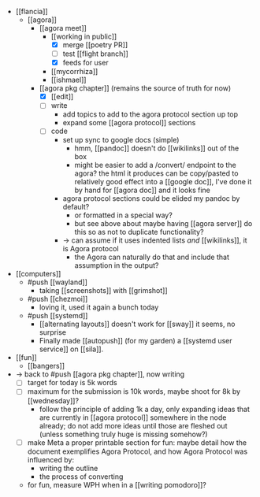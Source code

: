 - [[flancia]]
  - [[agora]]
    - [[agora meet]]
      - [[working in public]]
        - [x] merge [[poetry PR]]
        - [ ] test [[flight branch]]
        - [x] feeds for user
      - [[mycorrhiza]]
      - [[ishmael]]
    - [[agora pkg chapter]] (remains the source of truth for now)
      - [x] [[edit]]
      - [ ] write
        - add topics to add to the agora protocol section up top
        - expand some [[agora protocol]] sections
      - [ ] code
        - set up sync to google docs (simple)
          - hmm, [[pandoc]] doesn't do [[wikilinks]] out of the box
          - might be easier to add a /convert/ endpoint to the agora? the html it produces can be copy/pasted to relatively good effect into a [[google doc]], I've done it by hand for [[agora doc]] and it looks fine
        - agora protocol sections could be elided my pandoc by default?
          - or formatted in a special way?
          - but see above about maybe having [[agora server]] do this so as not to duplicate functionality?
        - -> can assume if it uses indented lists *and* [[wikilinks]], it is Agora protocol
          - the Agora can naturally do that and include that assumption in the output?
- [[computers]]
  - #push [[wayland]]
    - taking [[screenshots]] with [[grimshot]]
  - #push [[chezmoi]]
    - loving it, used it again a bunch today
  - #push [[systemd]]
    - [[alternating layouts]] doesn't work for [[sway]] it seems, no surprise
    - Finally made [[autopush]] (for my garden) a [[systemd user service]] on [[sila]].
- [[fun]]
  - [[bangers]]
- -> back to #push [[agora pkg chapter]], now writing
  - [ ] target for today is 5k words
  - [ ] maximum for the submission is 10k words, maybe shoot for 8k by [[wednesday]]?
    - follow the principle of adding 1k a day, only expanding ideas that are currently in [[agora protocol]] somewhere in the node already; do not add more ideas until those are fleshed out (unless something truly huge is missing somehow?)
  - [ ] make Meta a proper printable section for fun: maybe detail how the document exemplifies Agora Protocol, and how Agora Protocol was influenced by:
    - writing the outline
    - the process of converting
  - for fun, measure WPH when in a [[writing pomodoro]]?
